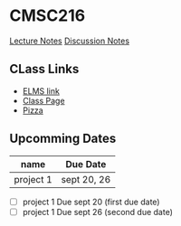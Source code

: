 # CMSC216

[Lecture Notes](/lecture)
[Discussion Notes](/discussion)

## CLass Links
- [ELMS link](https://umd.instructure.com/courses/1335801)
- [Class Page](https://www.cs.umd.edu/class/fall2022/cmsc216/)
- [Pizza](https://piazza.com/class/l6y9bpb3m0u2m5/post/228)

## Upcomming Dates
| name      | Due Date    |
|-----------|-------------|
| project 1 | sept 20, 26 |

- [ ] project 1     Due sept 20 (first due date)
- [ ] project 1     Due sept 26 (second due date)
